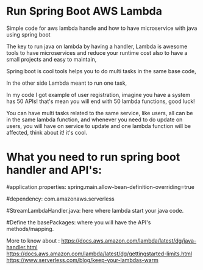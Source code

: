 # Run Spring Boot AWS Lambda
Simple code for aws lambda handle and how to have microservice with java using spring boot


The key to run java on lambda by having a handler, Lambda is awesome tools to have microservices and reduce your runtime cost also to have a small projects and easy to maintain,

Spring boot is cool tools helps you to do multi tasks in the same base code,

In the other side Lambda meant to run one task,

In my code I got example of user registration, imagine you have a system has 50 APIs! that's mean you will end with 50 lambda functions, good luck!

You can have multi tasks related to the same service, like users, all can be in the same lambda function, and whenever you need to do update on users, you will have on service to update and one lambda function will be affected, think about it! it's cool.



# What you need to run spring boot handler and API's:

#application.properties: spring.main.allow-bean-definition-overriding=true

#dependency: com.amazonaws.serverless

#StreamLambdaHandler.java: here where lambda start your java code.

#Define the basePackages: where you will have the API's methods/mapping.



More to know about :
https://docs.aws.amazon.com/lambda/latest/dg/java-handler.html
https://docs.aws.amazon.com/lambda/latest/dg/gettingstarted-limits.html
https://www.serverless.com/blog/keep-your-lambdas-warm
